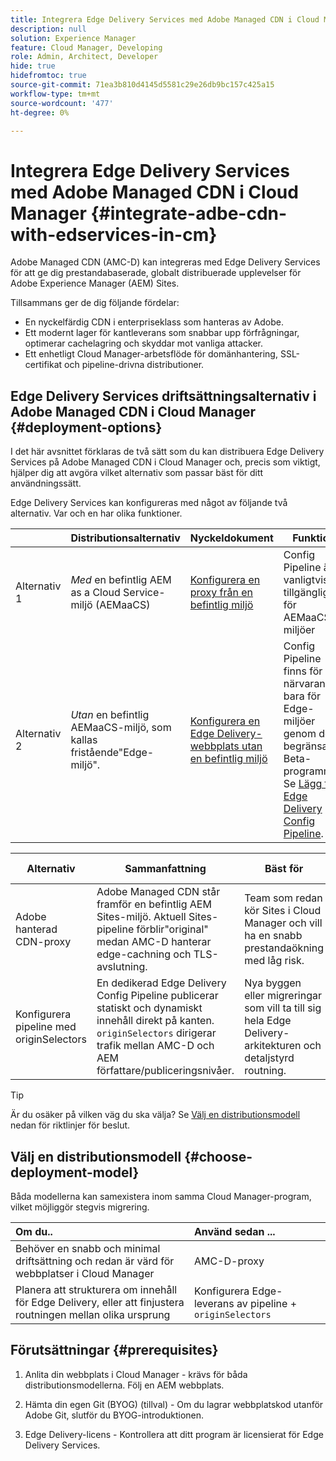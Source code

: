 ```yaml
---
title: Integrera Edge Delivery Services med Adobe Managed CDN i Cloud Manager
description: null
solution: Experience Manager
feature: Cloud Manager, Developing
role: Admin, Architect, Developer
hide: true
hidefromtoc: true
source-git-commit: 71ea3b810d4145d5581c29e26db9bc157c425a15
workflow-type: tm+mt
source-wordcount: '477'
ht-degree: 0%

---
```



# Integrera Edge Delivery Services med Adobe Managed CDN i Cloud Manager {#integrate-adbe-cdn-with-edservices-in-cm}

Adobe Managed CDN (AMC-D) kan integreras med Edge Delivery Services för att ge dig prestandabaserade, globalt distribuerade upplevelser för Adobe Experience Manager (AEM) Sites.

Tillsammans ger de dig följande fördelar:

* En nyckelfärdig CDN i enterpriseklass som hanteras av Adobe.
* Ett modernt lager för kantleverans som snabbar upp förfrågningar, optimerar cachelagring och skyddar mot vanliga attacker.
* Ett enhetligt Cloud Manager-arbetsflöde för domänhantering, SSL-certifikat och pipeline-drivna distributioner.

<!--
Adobe's Edge Delivery Services (EDS) can take advantage of an Adobe managed CDN. EDS is a framework that optimizes website delivery for speed, simplicity, and scalability by pushing content closer to the user through edge nodes. It is not a replacement for a CDN, but rather a way to enhance content delivery, especially when you use the Adobe managed CDN. It offers you the following benefits:

* Adobe-Managed CDN: EDS can use an Adobe-managed CDN, offering features like self-service CDN management and automatic certificate renewal. 
* EDS and AEM: EDS is a feature of AEM as a Cloud Service and works alongside the AEM authoring environment. 
* Performance enhancement: EDS, in conjunction with an Adobe Managed CDN, improves website performance by caching content at edge locations closer to users, reducing latency. 
* Flexibility: EDS provides flexibility in content delivery, allowing your organization to choose between the Adobe-managed CDN or their own CDN setup, based on their needs and existing infrastructure. 
Self-Service CDN Management:
Adobe-managed CDN within EDS enables self-service configuration and management tasks like SSL certificate setup. 
 
Use Cases:
EDS with CDN integration is beneficial for various scenarios, including e-commerce storefronts and websites requiring high performance and scalability. -->

## Edge Delivery Services driftsättningsalternativ i Adobe Managed CDN i Cloud Manager {#deployment-options}

I det här avsnittet förklaras de två sätt som du kan distribuera Edge Delivery Services på Adobe Managed CDN i Cloud Manager och, precis som viktigt, hjälper dig att avgöra vilket alternativ som passar bäst för ditt användningssätt.

Edge Delivery Services kan konfigureras med något av följande två alternativ. Var och en har olika funktioner.

|  | Distributionsalternativ | Nyckeldokument | Funktion | Bäst för |
| --- | --- | --- | --- | --- |
| Alternativ 1 | *Med* en befintlig AEM as a Cloud Service-miljö (AEMaaCS) | [Konfigurera en proxy från en befintlig miljö](https://www.aem.live/docs/byo-cdn-adobe-managed#option-1-setup-a-proxy-from-an-existing-environment) | Config Pipeline är vanligtvis tillgänglig för AEMaaCS-miljöer | Team som redan kör Sites i Cloud Manager och vill ha en snabb prestandaökning med låg risk. |
| Alternativ 2 | *Utan* en befintlig AEMaaCS-miljö, som kallas fristående&quot;Edge-miljö&quot;. | [Konfigurera en Edge Delivery-webbplats utan en befintlig miljö](https://www.aem.live/docs/byo-cdn-adobe-managed#option-2-setup-an-edge-delivery-site-without-an-existing-environment) | Config Pipeline finns för närvarande bara för Edge-miljöer genom det begränsade Beta-programmet.<br>Se [Lägg till Edge Delivery Config Pipeline](help/implementing/cloud-manager/release-notes/current.md##add-eds-pipeline). | Nya byggen eller migreringar som vill ta till sig hela Edge Delivery-arkitekturen och detaljstyrd routning. |

<!-- Ultimately this URL above will need to be updated on GA -->

| Alternativ | Sammanfattning | Bäst för | Viktiga dokument |
| --- | --- | --- | --- |
| Adobe hanterad CDN-proxy | Adobe Managed CDN står framför en befintlig AEM Sites-miljö. Aktuell Sites-pipeline förblir&quot;original&quot; medan AMC-D hanterar edge-cachning och TLS-avslutning. | Team som redan kör Sites i Cloud Manager och vill ha en snabb prestandaökning med låg risk. | Konfigurera en AMC-D-proxy |
| Konfigurera pipeline med originSelectors | En dedikerad Edge Delivery Config Pipeline publicerar statiskt och dynamiskt innehåll direkt på kanten. `originSelectors` dirigerar trafik mellan AMC-D och AEM författare/publiceringsnivåer. | Nya byggen eller migreringar som vill ta till sig hela Edge Delivery-arkitekturen och detaljstyrd routning. | Konfigurera Edge Delivery pipeline |

>[!TIP]
>
>Är du osäker på vilken väg du ska välja? Se [Välj en distributionsmodell](#choose-deployment-model) nedan för riktlinjer för beslut.

## Välj en distributionsmodell {#choose-deployment-model}

Båda modellerna kan samexistera inom samma Cloud Manager-program, vilket möjliggör stegvis migrering.

| Om du.. | Använd sedan ... |
| :--- | :--- |
| Behöver en snabb och minimal driftsättning och redan är värd för webbplatser i Cloud Manager | AMC-D-proxy |
| Planera att strukturera om innehåll för Edge Delivery, eller att finjustera routningen mellan olika ursprung | Konfigurera Edge-leverans av pipeline + `originSelectors` |

## Förutsättningar {#prerequisites}

1. Anlita din webbplats i Cloud Manager - krävs för båda distributionsmodellerna. Följ en AEM webbplats.

2. Hämta din egen Git (BYOG) (tillval) - Om du lagrar webbplatskod utanför Adobe Git, slutför du BYOG-introduktionen.

3. Edge Delivery-licens - Kontrollera att ditt program är licensierat för Edge Delivery Services.


